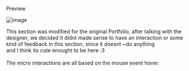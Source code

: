 Preview<br>

![image](https://github.com/caumaria/portfolioMicroInteractions/assets/88352423/a84d1490-c9dc-44c4-9517-8fc842ba793e)


This section was modified for the original Portfolio, after talking with the designer, we decided it didnt made sense to have an interaction or some kind of feedback in this section, since it doesnt ~do anything <br>
and I think its cute enought to be here :3
<br><br>
The micro interactions are all based on the mouse event hover.





